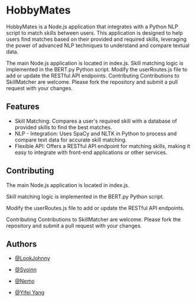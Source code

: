 
# HobbyMates

HobbyMates is a Node.js application that integrates with a Python NLP script to match skills between users. This application is designed to help users find matches based on their provided and required skills, leveraging the power of advanced NLP techniques to understand and compare textual data.


The main Node.js application is located in index.js. Skill matching logic is implemented in the BERT.py Python script. Modify the userRoutes.js file to add or update the RESTful API endpoints. Contributing Contributions to SkillMatcher are welcome. Please fork the repository and submit a pull request with your changes.

## Features

- Skill Matching: Compares a user's required skill with a database of provided skills to find the best matches. 
- NLP - Integration: Uses SpaCy and NLTK in Python to process and compare text data for accurate skill matching. 
- Flexible API: Offers a RESTful API endpoint for matching skills, making it easy to integrate with front-end applications or other services.
## Contributing
The main Node.js application is located in index.js. 

Skill matching logic is implemented in the BERT.py Python script. 

Modify the userRoutes.js file to add or update the RESTful API endpoints.

 Contributing Contributions to SkillMatcher are welcome. 
Please fork the repository and submit a pull request with your changes.


## Authors

- [@LookJohnny](https://github.com/LookJohnny)

- [@Syoinn](https://github.com/Syoinn)
- [@Nemo](https://github.com/Flanders1914?tab=projects)
- [@Yifei Yang](https://github.com/yifeiyang2)
